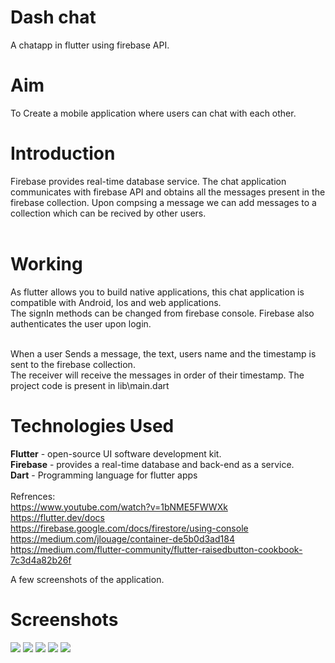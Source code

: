 # Dash chat 
A chatapp in flutter using firebase API.
# Aim
To Create a mobile application where users can chat with each other.
# Introduction
Firebase provides real-time database service. The chat application communicates with firebase API and obtains all the messages present in the firebase collection. Upon compsing a message we can add messages to a collection which can be recived by other users.
<br><br>

# Working
As flutter allows you to build native applications, this chat application is compatible with Android, Ios and web applications.<br>
The signIn methods can be changed from firebase console. Firebase also authenticates the user upon login.<br><br>

When a user Sends a message, the text, users name and the timestamp is sent to the firebase collection. <br>
The receiver will receive the messages in order of their timestamp. 
The project code is present in lib\main.dart

# Technologies Used<br>
**Flutter** - open-source UI software development kit.<br>
**Firebase** - provides a real-time database and back-end as a service.<br>
**Dart** - Programming language for flutter apps
<br><br>
Refrences:<br>
https://www.youtube.com/watch?v=1bNME5FWWXk<br>
https://flutter.dev/docs<br>
https://firebase.google.com/docs/firestore/using-console<br>
https://medium.com/jlouage/container-de5b0d3ad184<br>
https://medium.com/flutter-community/flutter-raisedbutton-cookbook-7c3d4a82b26f<br>

A few screenshots of the application.
# Screenshots
![](https://github.com/RyanDC1/Chat-Application/blob/master/Screenshots/1.jpg)     ![](https://github.com/RyanDC1/Chat-Application/blob/master/Screenshots/2.jpg)
    ![](https://github.com/RyanDC1/Chat-Application/blob/master/Screenshots/3.jpg)   ![](https://github.com/RyanDC1/Chat-Application/blob/master/Screenshots/4.jpg)
       ![](https://github.com/RyanDC1/Chat-Application/blob/master/Screenshots/5.jpg)
